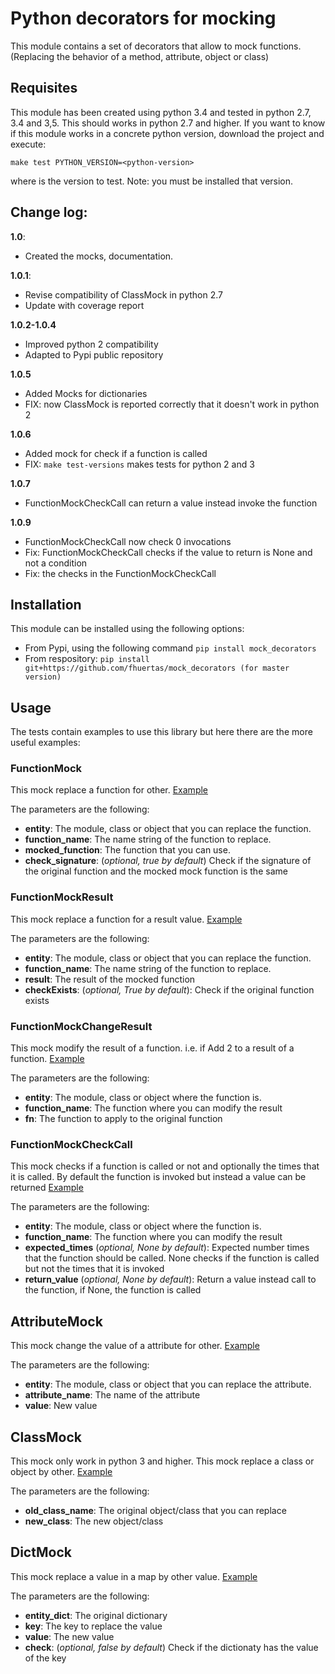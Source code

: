 # Python decorators for mocking

This module contains a set of decorators that allow to mock functions. (Replacing the behavior of a method, attribute, object or class)

## Requisites

This module has been created using python 3.4 and tested in python 2.7, 3.4 and 3,5. This should works in python 2.7 and higher. If you want to know if this module works
in a concrete python version, download the project and execute:

`make test PYTHON_VERSION=<python-version>`

where <python-version> is the version to test. Note: you must be installed that version. 

## Change log: 

**1.0**:

* Created the mocks, documentation.

**1.0.1**:

* Revise compatibility of ClassMock in python 2.7
* Update with coverage report

**1.0.2-1.0.4**
* Improved python 2 compatibility
* Adapted to Pypi public repository

**1.0.5**
* Added Mocks for dictionaries
* FIX: now ClassMock is reported correctly that it doesn't work in python 2

**1.0.6**
* Added mock for check if a function is called
* FIX: `make test-versions` makes tests for python 2 and 3

**1.0.7**
* FunctionMockCheckCall can return a value instead invoke the function

**1.0.9**
* FunctionMockCheckCall now check 0 invocations
* Fix: FunctionMockCheckCall checks if the value to return is None and not a condition
* Fix: the checks in the FunctionMockCheckCall

## Installation

This module can be installed using the following options:
* From Pypi, using the following command `pip install mock_decorators`
* From respository: `pip install git+https://github.com/fhuertas/mock_decorators (for master version)`

## Usage

The tests contain examples to use this library but here there are the more useful examples: 

### FunctionMock

This mock replace a function for other. [Example](https://github.com/fhuertas/mock_decorators/blob/1.0.9/tests/mock_decorators/test_function_mock.py#L18) 

The parameters are the following: 

* **entity**: The module, class or object that you can replace the function. 
* **function_name**: The name string of the function to replace.
* **mocked_function**: The function that you can use. 
* **check_signature**: (*optional, true by default*) Check if the signature of the original function and the mocked mock function is the same
 
### FunctionMockResult

This mock replace a function for a result value. [Example](https://github.com/fhuertas/mock_decorators/blob/1.0.9/tests/mock_decorators/test_function_mock.py#L167)

The parameters are the following: 

* **entity**: The module, class or object that you can replace the function.
* **function_name**: The name string of the function to replace.
* **result**: The result of the mocked function 
* **checkExists**: (*optional, True by default*): Check if the original function exists 

### FunctionMockChangeResult

This mock modify the result of a function. i.e. if Add 2 to a result of a function. 
[Example](https://github.com/fhuertas/mock_decorators/blob/1.0.9/tests/mock_decorators/test_function_mock.py#L220)

The parameters are the following:
* **entity**: The module, class or object where the function is.
* **function_name**: The function where you can modify the result 
* **fn**: The function to apply to the original function

### FunctionMockCheckCall

This mock checks if a function is called or not and optionally the times that it is called. By default the function is invoked but instead a value can be returned
[Example](https://github.com/fhuertas/mock_decorators/blob/1.0.9/tests/mock_decorators/test_function_mock.py#L18)

The parameters are the following:
* **entity**: The module, class or object where the function is.
* **function_name**: The function where you can modify the result 
* **expected_times** (*optional, None by default*): Expected number times that the function should be called. None checks if the function is called but not the times that it is invoked
* **return_value** (*optional, None by default*): Return a value instead call to the function, if None, the function is called

## AttributeMock

This mock change the value of a attribute for other. [Example](https://github.com/fhuertas/mock_decorators/blob/1.0.9/tests/mock_decorators/test_attribute_mock.py#L8)

The parameters are the following: 

* **entity**: The module, class or object that you can replace the attribute.  
* **attribute_name**: The name of the attribute 
* **value**: New value


## ClassMock

This mock only work in python 3 and higher. This mock replace a class or object by other. [Example](https://github.com/fhuertas/mock_decorators/blob/1.0.9/tests/mock_decorators/test_class_mock.py#L24) 

The parameters are the following:
* **old_class_name**: The original object/class that you can replace
* **new_class**: The new object/class


## DictMock

This mock replace a value in a map by other value. [Example](https://github.com/fhuertas/mock_decorators/blob/1.0.9/tests/mock_decorators/test_dict_mock.py#L7) 

The parameters are the following:
* **entity_dict**: The original dictionary
* **key**: The key to replace the value
* **value**: The new value
* **check**: (*optional, false by default*) Check if the dictionaty has the value of the key

